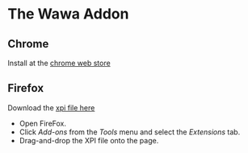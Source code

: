# The Wawa Addon

## Chrome
Install at the [chrome web store](https://chrome.google.com/webstore/detail/the-wawa-addon/pdnhejhkiioapdknhnnjgjobacohdfic)


## Firefox
Download the [xpi file here](/Firefox/wawa.xpi?raw=true)
- Open FireFox.
- Click *Add-ons* from the *Tools* menu and select the *Extensions* tab.
- Drag-and-drop the XPI file onto the page.
